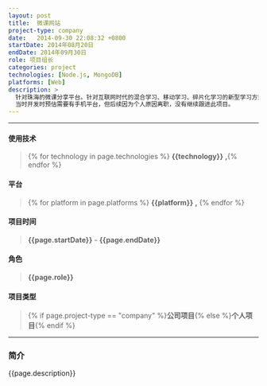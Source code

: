 ```yaml
---
layout: post
title:  微课网站
project-type: company
date:   2014-09-30 22:08:32 +0800
startDate: 2014年08月20日
endDate: 2014年09月30日
role: 项目组长
categories: project
technologies: [Node.js, MongoDB]
platforms: [Web]
description: >
  针对珠海的微课分享平台。针对互联网时代的混合学习、移动学习、碎片化学习的新型学习方式而产生。
  当时开发时预估需要有手机平台，但后续因为个人原因离职，没有继续跟进此项目。
---
```

***

#### 使用技术
> {% for technology in page.technologies %} __{{technology}}__ __,__{% endfor %}

#### 平台
> {% for platform in page.platforms %} __{{platform}}__ __,__ {% endfor %}

#### 项目时间
> __{{page.startDate}}__ - __{{page.endDate}}__

#### 角色
> __{{page.role}}__

#### 项目类型
> {% if page.project-type == "company" %}__公司项目__{% else %}__个人项目__{% endif %}

***

### 简介
{{page.description}}
